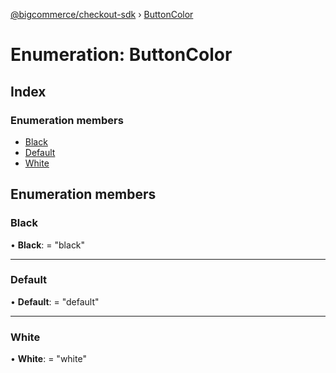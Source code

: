[@bigcommerce/checkout-sdk](../README.md) › [ButtonColor](buttoncolor.md)

# Enumeration: ButtonColor

## Index

### Enumeration members

* [Black](buttoncolor.md#black)
* [Default](buttoncolor.md#default)
* [White](buttoncolor.md#white)

## Enumeration members

###  Black

• **Black**: = "black"

___

###  Default

• **Default**: = "default"

___

###  White

• **White**: = "white"
